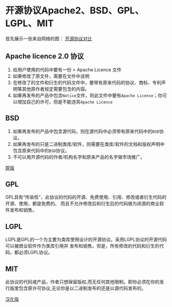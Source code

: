 # 开源协议Apache2、BSD、GPL、LGPL、MIT

首先展示一张来自网络的图：
[开源协议对比](https://github.com/winjin/learngit/blob/master/GNOM.png)

## Apache licence 2.0 协议

1. 给用户使用的代码中要有一份 > Apache Licence 文件
2. 如果修改了原文件，需要在文件中说明
3. 在修改了的文件和衍生的代码文件中，要带有原来代码的协议、商标、专利声明等其他原作者规定需要包含的内容。
4. 如果再发布的产品中包含`Notice`文件，则此文件中要有`Apache Licence`；你可以增加自己的许可，但是不能违背`Apache Licence`

## BSD

1. 如果再发布的产品中包含源代码，则在源代码中必须带有原来代码中的`BSD`协议。
2. 如果再发布的只是二进制类库/软件，则需要在类库/软件的文档和版权声明中包含原来代码中的`BSD`协议。
3. 不可以用开源代码的作者/机构名字和原来产品的名字做市场推广。

[原版](https://github.com/winjin/learngit/blob/master/Bagwell.png)

## GPL

GPL具有“传染性”，此协议的代码的开源、免费使用、引用、修改或者衍生代码的开源、使用，都是免费的。
而且不允许修改后和衍生后的代码做为闭源的商业软件发布和销售。

## LGPL 

LGPL是GPL的一个为主要为类库使用设计的开源协议。采用LGPL协议的开源代码可以被商业软件作为类库引用并 发布和销售。但是，所有修改的代码和衍生的代码，都必须LGPL协议。

## MIT

此协议的代码或产品，作者只想保留版权,而无任何其他限制。即你必须在你的发行版里包含原许可协议,无论你是以二进制发布的还是以源代码发布的。


[汉化版](https://github.com/winjin/learngit/blob/master/Bagwell.png)